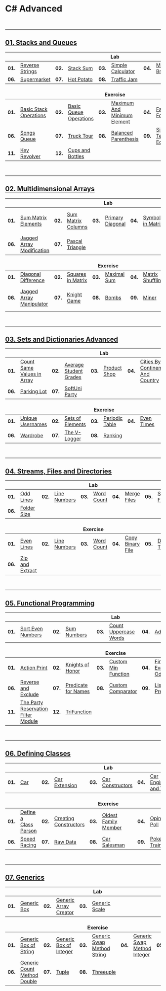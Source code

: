 # C# Advanced

<br/>

---

## <a href="https://github.com/radrex/SoftuniCourses/tree/master/C%23%20Web%20Developer/C%23%20Advanced/C%23%20Advanced/01.Stacks%20and%20Queues">01. Stacks and Queues</a>

<table>
  <thead>
    <tr>
      <th colspan="10" style="text-align:center;">Lab</th>
    </tr>
  </thead>
  <tbody>
    <tr>
      <td><b>01.</b></td>
      <td><a href="https://github.com/radrex/SoftuniCourses/blob/master/C%23%20Web%20Developer/C%23%20Advanced/C%23%20Advanced/01.Stacks%20and%20Queues/Lab/P01_ReverseStrings/P01_ReverseStrings.cs">Reverse Strings</a></td>
      <td><b>02.</b></td>
      <td><a href="https://github.com/radrex/SoftuniCourses/blob/master/C%23%20Web%20Developer/C%23%20Advanced/C%23%20Advanced/01.Stacks%20and%20Queues/Lab/P02_StackSum/P02_StackSum.cs">Stack Sum</a></td>
      <td><b>03.</b></td>
      <td><a href="https://github.com/radrex/SoftuniCourses/blob/master/C%23%20Web%20Developer/C%23%20Advanced/C%23%20Advanced/01.Stacks%20and%20Queues/Lab/P03_SimpleCalculator/P03_SimpleCalculator.cs">Simple Calculator</a></td>
      <td><b>04.</b></td>
      <td><a href="https://github.com/radrex/SoftuniCourses/blob/master/C%23%20Web%20Developer/C%23%20Advanced/C%23%20Advanced/01.Stacks%20and%20Queues/Lab/P04_MatchingBrackets/P04_MatchingBrackets.cs">Matching Brackets</a></td>
      <td><b>05.</b></td>
      <td><a href="https://github.com/radrex/SoftuniCourses/blob/master/C%23%20Web%20Developer/C%23%20Advanced/C%23%20Advanced/01.Stacks%20and%20Queues/Lab/P05_PrintEvenNumbers/P05_PrintEvenNumbers.cs">Print Even Numbers</a></td>
    </tr>
    <tr>
      <td><b>06.</b></td>
      <td><a href="https://github.com/radrex/SoftuniCourses/blob/master/C%23%20Web%20Developer/C%23%20Advanced/C%23%20Advanced/01.Stacks%20and%20Queues/Lab/P06_Supermarket/P06_Supermarket.cs">Supermarket</a></td>
      <td><b>07.</b></td>
      <td><a href="https://github.com/radrex/SoftuniCourses/blob/master/C%23%20Web%20Developer/C%23%20Advanced/C%23%20Advanced/01.Stacks%20and%20Queues/Lab/P07_HotPotato/P07_HotPotato.cs">Hot Potato</a></td>
      <td><b>08.</b></td>
      <td><a href="https://github.com/radrex/SoftuniCourses/blob/master/C%23%20Web%20Developer/C%23%20Advanced/C%23%20Advanced/01.Stacks%20and%20Queues/Lab/P08_TrafficJam/P08_TrafficJam.cs">Traffic Jam</a></td>
      <td colspan="4"></td>
    </tr>
  </tbody>
  <thead>
    <tr>
      <th colspan="10" style="text-align:center;"><br>Exercise</th>
    </tr>
  </thead>
  <tbody>
    <tr>
      <td><b>01.</b></td>
      <td><a href="https://github.com/radrex/SoftuniCourses/blob/master/C%23%20Web%20Developer/C%23%20Advanced/C%23%20Advanced/01.Stacks%20and%20Queues/Exercise/P01_BasicStackOperations/P01_BasicStackOperations.cs">Basic Stack Operations</a></td>
      <td><b>02.</b></td>
      <td><a href="https://github.com/radrex/SoftuniCourses/blob/master/C%23%20Web%20Developer/C%23%20Advanced/C%23%20Advanced/01.Stacks%20and%20Queues/Exercise/P02_BasicQueueOperations/P02_BasicQueueOperations.cs">Basic Queue Operations</a></td>
      <td><b>03.</b></td>
      <td><a href="https://github.com/radrex/SoftuniCourses/blob/master/C%23%20Web%20Developer/C%23%20Advanced/C%23%20Advanced/01.Stacks%20and%20Queues/Exercise/P03_MaximumAndMinimumElement/P03_MaximumAndMinimumElement.cs">Maximum And Minimum Element</a></td>
      <td><b>04.</b></td>
      <td><a href="https://github.com/radrex/SoftuniCourses/blob/master/C%23%20Web%20Developer/C%23%20Advanced/C%23%20Advanced/01.Stacks%20and%20Queues/Exercise/P04_FastFood/P04_FastFood.cs">Fast Food</a></td>
      <td><b>05.</b></td>
      <td><a href="https://github.com/radrex/SoftuniCourses/blob/master/C%23%20Web%20Developer/C%23%20Advanced/C%23%20Advanced/01.Stacks%20and%20Queues/Exercise/P05_FashionBoutique/P05_FashionBoutique.cs">Fashion Boutique</a></td>
    </tr>
    <tr>
      <td><b>06.</b></td>
      <td><a href="https://github.com/radrex/SoftuniCourses/blob/master/C%23%20Web%20Developer/C%23%20Advanced/C%23%20Advanced/01.Stacks%20and%20Queues/Exercise/P06_SongsQueue/P06_SongsQueue.cs">Songs Queue</a></td>
      <td><b>07.</b></td>
      <td><a href="https://github.com/radrex/SoftuniCourses/blob/master/C%23%20Web%20Developer/C%23%20Advanced/C%23%20Advanced/01.Stacks%20and%20Queues/Exercise/P07_TruckTour/P07_TruckTour.cs">Truck Tour</a></td>
      <td><b>08.</b></td>
      <td><a href="https://github.com/radrex/SoftuniCourses/blob/master/C%23%20Web%20Developer/C%23%20Advanced/C%23%20Advanced/01.Stacks%20and%20Queues/Exercise/P08_BalancedParenthesis/P08_BalancedParenthesis.cs">Balanced Parenthesis</a></td>
      <td><b>09.</b></td>
      <td><a href="https://github.com/radrex/SoftuniCourses/blob/master/C%23%20Web%20Developer/C%23%20Advanced/C%23%20Advanced/01.Stacks%20and%20Queues/Exercise/P09_SimpleTextEditor/P09_SimpleTextEditor.cs">Simple Text Editor</a></td>
      <td><b>10.</b></td>
      <td><a href="https://github.com/radrex/SoftuniCourses/blob/master/C%23%20Web%20Developer/C%23%20Advanced/C%23%20Advanced/01.Stacks%20and%20Queues/Exercise/P10_Crossroads/P10_Crossroads.cs">Crossroads</a></td>
    </tr>
    <tr>
      <td><b>11.</b></td>
      <td><a href="https://github.com/radrex/SoftuniCourses/blob/master/C%23%20Web%20Developer/C%23%20Advanced/C%23%20Advanced/01.Stacks%20and%20Queues/Exercise/P11_KeyRevolver/P11_KeyRevolver.cs">Key Revolver</a></td>
      <td><b>12.</b></td>
      <td><a href="https://github.com/radrex/SoftuniCourses/blob/master/C%23%20Web%20Developer/C%23%20Advanced/C%23%20Advanced/01.Stacks%20and%20Queues/Exercise/P12_CupsAndBottles/P12_CupsAndBottles.cs">Cups and Bottles</a></td>
      <td colspan="6"></td>
    </tr>
  </tbody>
</table>

<br/>

---

## <a href="https://github.com/radrex/SoftuniCourses/tree/master/C%23%20Web%20Developer/C%23%20Advanced/C%23%20Advanced/02.Multidimensional%20Arrays">02. Multidimensional Arrays</a>

<table>
  <thead>
    <tr>
      <th colspan="10" style="text-align:center;">Lab</th>
    </tr>
  </thead>
  <tbody>
    <tr>
      <td><b>01.</b></td>
      <td><a href="https://github.com/radrex/SoftuniCourses/blob/master/C%23%20Web%20Developer/C%23%20Advanced/C%23%20Advanced/02.Multidimensional%20Arrays/Lab/P01_SumMatrixElements/P01_SumMatrixElements.cs">Sum Matrix Elements</a></td>
      <td><b>02.</b></td>
      <td><a href="https://github.com/radrex/SoftuniCourses/blob/master/C%23%20Web%20Developer/C%23%20Advanced/C%23%20Advanced/02.Multidimensional%20Arrays/Lab/P02_SumMatrixColumns/P02_SumMatrixColumns.cs">Sum Matrix Columns</a></td>
      <td><b>03.</b></td>
      <td><a href="https://github.com/radrex/SoftuniCourses/blob/master/C%23%20Web%20Developer/C%23%20Advanced/C%23%20Advanced/02.Multidimensional%20Arrays/Lab/P03_PrimaryDiagonal/P03_PrimaryDiagonal.cs">Primary Diagonal</a></td>
      <td><b>04.</b></td>
      <td><a href="https://github.com/radrex/SoftuniCourses/blob/master/C%23%20Web%20Developer/C%23%20Advanced/C%23%20Advanced/02.Multidimensional%20Arrays/Lab/P04_SymbolInMatrix/P04_SymbolInMatrix.cs">Symbol in Matrix</a></td>
      <td><b>05.</b></td>
      <td><a href="https://github.com/radrex/SoftuniCourses/blob/master/C%23%20Web%20Developer/C%23%20Advanced/C%23%20Advanced/02.Multidimensional%20Arrays/Lab/P05_SquareWithMaximumSum/P05_SquareWithMaximumSum.cs">Square with Maximum Sum</a></td>
    </tr>
    <tr>
      <td><b>06.</b></td>
      <td><a href="https://github.com/radrex/SoftuniCourses/blob/master/C%23%20Web%20Developer/C%23%20Advanced/C%23%20Advanced/02.Multidimensional%20Arrays/Lab/P06_JaggedArrayModification/P06_JaggedArrayModification.cs">Jagged Array Modification</a></td>
      <td><b>07.</b></td>
      <td><a href="https://github.com/radrex/SoftuniCourses/blob/master/C%23%20Web%20Developer/C%23%20Advanced/C%23%20Advanced/02.Multidimensional%20Arrays/Lab/P07_PascalTriangle/P07_PascalTriangle.cs">Pascal Triangle</a></td>
      <td colspan="6"></td>
    </tr>
  </tbody>
  <thead>
    <tr>
      <th colspan="10" style="text-align:center;"><br>Exercise</th>
    </tr>
  </thead>
  <tbody>
    <tr>
      <td><b>01.</b></td>
      <td><a href="https://github.com/radrex/SoftuniCourses/blob/master/C%23%20Web%20Developer/C%23%20Advanced/C%23%20Advanced/02.Multidimensional%20Arrays/Exercise/P01_DiagonalDifference/P01_DiagonalDifference.cs">Diagonal Difference</a></td>
      <td><b>02.</b></td>
      <td><a href="https://github.com/radrex/SoftuniCourses/blob/master/C%23%20Web%20Developer/C%23%20Advanced/C%23%20Advanced/02.Multidimensional%20Arrays/Exercise/P02_SquaresInMatrix/P02_SquaresInMatrix.cs">Squares in Matrix</a></td>
      <td><b>03.</b></td>
      <td><a href="https://github.com/radrex/SoftuniCourses/blob/master/C%23%20Web%20Developer/C%23%20Advanced/C%23%20Advanced/02.Multidimensional%20Arrays/Exercise/P03_MaximalSum/P03_MaximalSum.cs">Maximal Sum</a></td>
      <td><b>04.</b></td>
      <td><a href="https://github.com/radrex/SoftuniCourses/blob/master/C%23%20Web%20Developer/C%23%20Advanced/C%23%20Advanced/02.Multidimensional%20Arrays/Exercise/P04_MatrixShuffling/P04_MatrixShuffling.cs">Matrix Shuffling</a></td>
      <td><b>05.</b></td>
      <td><a href="https://github.com/radrex/SoftuniCourses/blob/master/C%23%20Web%20Developer/C%23%20Advanced/C%23%20Advanced/02.Multidimensional%20Arrays/Exercise/P05_SnakeMoves/P05_SnakeMoves.cs">Snake Moves</a></td>
    </tr>
    <tr>
      <td><b>06.</b></td>
      <td><a href="https://github.com/radrex/SoftuniCourses/blob/master/C%23%20Web%20Developer/C%23%20Advanced/C%23%20Advanced/02.Multidimensional%20Arrays/Exercise/P06_JaggedArrayManipulator/P06_JaggedArrayManipulator.cs">Jagged Array Manipulator</a></td>
      <td><b>07.</b></td>
      <td><a href="https://github.com/radrex/SoftuniCourses/blob/master/C%23%20Web%20Developer/C%23%20Advanced/C%23%20Advanced/02.Multidimensional%20Arrays/Exercise/P07_KnightGame/P07_KnightGame.cs">Knight Game</a></td>
      <td><b>08.</b></td>
      <td><a href="https://github.com/radrex/SoftuniCourses/blob/master/C%23%20Web%20Developer/C%23%20Advanced/C%23%20Advanced/02.Multidimensional%20Arrays/Exercise/P08_Bombs/P08_Bombs.cs">Bombs</a></td>
      <td><b>09.</b></td>
      <td><a href="https://github.com/radrex/SoftuniCourses/blob/master/C%23%20Web%20Developer/C%23%20Advanced/C%23%20Advanced/02.Multidimensional%20Arrays/Exercise/P09_Miner/P09_Miner.cs">Miner</a></td>
      <td><b>10.</b></td>
      <td><a href="https://github.com/radrex/SoftuniCourses/blob/master/C%23%20Web%20Developer/C%23%20Advanced/C%23%20Advanced/02.Multidimensional%20Arrays/Exercise/P10_RadioactiveMutantVampireBunnies/P10_RadioactiveMutantVampireBunnies.cs">Radioactive Mutant Vampire Bunnies</a></td>
    </tr>
  </tbody>
</table>

<br/>

---

## <a href="https://github.com/radrex/SoftuniCourses/tree/master/C%23%20Web%20Developer/C%23%20Advanced/C%23%20Advanced/03.Sets%20and%20Dictionaries%20Advanced">03. Sets and Dictionaries Advanced</a>

<table>
  <thead>
    <tr>
      <th colspan="10" style="text-align:center;">Lab</th>
    </tr>
  </thead>
  <tbody>
    <tr>
      <td><b>01.</b></td>
      <td><a href="https://github.com/radrex/SoftuniCourses/blob/master/C%23%20Web%20Developer/C%23%20Advanced/C%23%20Advanced/03.Sets%20and%20Dictionaries%20Advanced/Lab/P01_CountSameValuesInArray/P01_CountSameValuesInArray.cs">Count Same Values in Array</a></td>
      <td><b>02.</b></td>
      <td><a href="https://github.com/radrex/SoftuniCourses/blob/master/C%23%20Web%20Developer/C%23%20Advanced/C%23%20Advanced/03.Sets%20and%20Dictionaries%20Advanced/Lab/P02_AverageStudentGrades/P02_AverageStudentGrades.cs">Average Student Grades</a></td>
      <td><b>03.</b></td>
      <td><a href="https://github.com/radrex/SoftuniCourses/blob/master/C%23%20Web%20Developer/C%23%20Advanced/C%23%20Advanced/03.Sets%20and%20Dictionaries%20Advanced/Lab/P03_ProductShop/P03_ProductShop.cs">Product Shop</a></td>
      <td><b>04.</b></td>
      <td><a href="https://github.com/radrex/SoftuniCourses/blob/master/C%23%20Web%20Developer/C%23%20Advanced/C%23%20Advanced/03.Sets%20and%20Dictionaries%20Advanced/Lab/P04_CitiesByContinentAndCountry/P04_CitiesByContinentAndCountry.cs">Cities By Continent And Country</a></td>
      <td><b>05.</b></td>
      <td><a href="https://github.com/radrex/SoftuniCourses/blob/master/C%23%20Web%20Developer/C%23%20Advanced/C%23%20Advanced/03.Sets%20and%20Dictionaries%20Advanced/Lab/P05_RecordUniqueNames/P05_RecordUniqueNames.cs">Record Unique Names</a></td>
    </tr>
    <tr>
      <td><b>06.</b></td>
      <td><a href="https://github.com/radrex/SoftuniCourses/blob/master/C%23%20Web%20Developer/C%23%20Advanced/C%23%20Advanced/03.Sets%20and%20Dictionaries%20Advanced/Lab/P06_ParkingLot/P06_ParkingLot.cs">Parking Lot</a></td>
      <td><b>07.</b></td>
      <td><a href="https://github.com/radrex/SoftuniCourses/blob/master/C%23%20Web%20Developer/C%23%20Advanced/C%23%20Advanced/03.Sets%20and%20Dictionaries%20Advanced/Lab/P07_SoftUniParty/P07_SoftUniParty.cs">SoftUni Party</a></td>
      <td colspan="6"></td>
    </tr>
  </tbody>
  <thead>
    <tr>
      <th colspan="10" style="text-align:center;"><br>Exercise</th>
    </tr>
  </thead>
  <tbody>
    <tr>
      <td><b>01.</b></td>
      <td><a href="https://github.com/radrex/SoftuniCourses/blob/master/C%23%20Web%20Developer/C%23%20Advanced/C%23%20Advanced/03.Sets%20and%20Dictionaries%20Advanced/Exercise/P01_UniqueUsernames/P01_UniqueUsernames.cs">Unique Usernames</a></td>
      <td><b>02.</b></td>
      <td><a href="https://github.com/radrex/SoftuniCourses/blob/master/C%23%20Web%20Developer/C%23%20Advanced/C%23%20Advanced/03.Sets%20and%20Dictionaries%20Advanced/Exercise/P02_SetsOfElements/P02_SetsOfElements.cs">Sets of Elements</a></td>
      <td><b>03.</b></td>
      <td><a href="https://github.com/radrex/SoftuniCourses/blob/master/C%23%20Web%20Developer/C%23%20Advanced/C%23%20Advanced/03.Sets%20and%20Dictionaries%20Advanced/Exercise/P03_PeriodicTable/P03_PeriodicTable.cs">Periodic Table</a></td>
      <td><b>04.</b></td>
      <td><a href="https://github.com/radrex/SoftuniCourses/blob/master/C%23%20Web%20Developer/C%23%20Advanced/C%23%20Advanced/03.Sets%20and%20Dictionaries%20Advanced/Exercise/P04_EvenTimes/P04_EvenTimes.cs">Even Times</a></td>
      <td><b>05.</b></td>
      <td><a href="https://github.com/radrex/SoftuniCourses/blob/master/C%23%20Web%20Developer/C%23%20Advanced/C%23%20Advanced/03.Sets%20and%20Dictionaries%20Advanced/Exercise/P05_CountSymbols/P05_CountSymbols.cs">Count Symbols</a></td>
    </tr>
    <tr>
      <td><b>06.</b></td>
      <td><a href="https://github.com/radrex/SoftuniCourses/blob/master/C%23%20Web%20Developer/C%23%20Advanced/C%23%20Advanced/03.Sets%20and%20Dictionaries%20Advanced/Exercise/P06_Wardrobe/P06_Wardrobe.cs">Wardrobe</a></td>
      <td><b>07.</b></td>
      <td><a href="https://github.com/radrex/SoftuniCourses/blob/master/C%23%20Web%20Developer/C%23%20Advanced/C%23%20Advanced/03.Sets%20and%20Dictionaries%20Advanced/Exercise/P07_TheVLogger/P07_TheVLogger.cs">The V-Logger</a></td>
      <td><b>08.</b></td>
      <td><a href="https://github.com/radrex/SoftuniCourses/blob/master/C%23%20Web%20Developer/C%23%20Advanced/C%23%20Advanced/03.Sets%20and%20Dictionaries%20Advanced/Exercise/P08_Ranking/P08_Ranking.cs">Ranking</a></td>
      <td colspan="4"></td>
    </tr>
  </tbody>
</table>

<br/>

---

## <a href="https://github.com/radrex/SoftuniCourses/tree/master/C%23%20Web%20Developer/C%23%20Advanced/C%23%20Advanced/04.Streams%2C%20Files%20and%20Directories">04. Streams, Files and Directories</a>

<table>
  <thead>
    <tr>
      <th colspan="10" style="text-align:center;">Lab</th>
    </tr>
  </thead>
  <tbody>
    <tr>
      <td><b>01.</b></td>
      <td><a href="https://github.com/radrex/SoftuniCourses/blob/master/C%23%20Web%20Developer/C%23%20Advanced/C%23%20Advanced/04.Streams%2C%20Files%20and%20Directories/Lab/P01_OddLines/P01_OddLines.cs">Odd Lines</a></td>
      <td><b>02.</b></td>
      <td><a href="https://github.com/radrex/SoftuniCourses/blob/master/C%23%20Web%20Developer/C%23%20Advanced/C%23%20Advanced/04.Streams%2C%20Files%20and%20Directories/Lab/P02_LineNumbers/P02_LineNumbers.cs">Line Numbers</a></td>
      <td><b>03.</b></td>
      <td><a href="https://github.com/radrex/SoftuniCourses/blob/master/C%23%20Web%20Developer/C%23%20Advanced/C%23%20Advanced/04.Streams%2C%20Files%20and%20Directories/Lab/P03_WordCount/P03_WordCount.cs">Word Count</a></td>
      <td><b>04.</b></td>
      <td><a href="https://github.com/radrex/SoftuniCourses/blob/master/C%23%20Web%20Developer/C%23%20Advanced/C%23%20Advanced/04.Streams%2C%20Files%20and%20Directories/Lab/P04_MergeFiles/P04_MergeFiles.cs">Merge Files</a></td>
      <td><b>05.</b></td>
      <td><a href="https://github.com/radrex/SoftuniCourses/blob/master/C%23%20Web%20Developer/C%23%20Advanced/C%23%20Advanced/04.Streams%2C%20Files%20and%20Directories/Lab/P05_SliceAFile/P05_SliceAFile.cs">Slice a File</a></td>
    </tr>
    <tr>
      <td><b>06.</b></td>
      <td><a href="https://github.com/radrex/SoftuniCourses/blob/master/C%23%20Web%20Developer/C%23%20Advanced/C%23%20Advanced/04.Streams%2C%20Files%20and%20Directories/Lab/P06_FolderSize/P06_FolderSize.cs">Folder Size</a></td>
      <td colspan="8"></td>
    </tr>
  </tbody>
  <thead>
    <tr>
      <th colspan="10" style="text-align:center;"><br>Exercise</th>
    </tr>
  </thead>
  <tbody>
    <tr>
      <td><b>01.</b></td>
      <td><a href="https://github.com/radrex/SoftuniCourses/blob/master/C%23%20Web%20Developer/C%23%20Advanced/C%23%20Advanced/04.Streams%2C%20Files%20and%20Directories/Exercise/P01_EvenLines/P01_EvenLines.cs">Even Lines</a></td>
      <td><b>02.</b></td>
      <td><a href="https://github.com/radrex/SoftuniCourses/blob/master/C%23%20Web%20Developer/C%23%20Advanced/C%23%20Advanced/04.Streams%2C%20Files%20and%20Directories/Exercise/P02_LineNumbers/P02_LineNumbers.cs">Line Numbers</a></td>
      <td><b>03.</b></td>
      <td><a href="https://github.com/radrex/SoftuniCourses/blob/master/C%23%20Web%20Developer/C%23%20Advanced/C%23%20Advanced/04.Streams%2C%20Files%20and%20Directories/Exercise/P03_WordCount/P03_WordCount.cs">Word Count</a></td>
      <td><b>04.</b></td>
      <td><a href="https://github.com/radrex/SoftuniCourses/blob/master/C%23%20Web%20Developer/C%23%20Advanced/C%23%20Advanced/04.Streams%2C%20Files%20and%20Directories/Exercise/P04_CopyBinaryFile/P04_CopyBinaryFile.cs">Copy Binary File</a></td>
      <td><b>05.</b></td>
      <td><a href="https://github.com/radrex/SoftuniCourses/blob/master/C%23%20Web%20Developer/C%23%20Advanced/C%23%20Advanced/04.Streams%2C%20Files%20and%20Directories/Exercise/P05_DirectoryTraversal/P05_DirectoryTraversal.cs">Directory Traversal</a></td>
    </tr>
    <tr>
      <td><b>06.</b></td>
      <td><a href="https://github.com/radrex/SoftuniCourses/blob/master/C%23%20Web%20Developer/C%23%20Advanced/C%23%20Advanced/04.Streams%2C%20Files%20and%20Directories/Exercise/P06_ZipAndExtract/P06_ZipAndExtract.cs">Zip and Extract</a></td>
      <td colspan="8"></td>
    </tr>
  </tbody>
</table>

<br/>

---

## <a href="https://github.com/radrex/SoftuniCourses/tree/master/C%23%20Web%20Developer/C%23%20Advanced/C%23%20Advanced/05.Functional%20Programming">05. Functional Programming</a>

<table>
  <thead>
    <tr>
      <th colspan="10" style="text-align:center;">Lab</th>
    </tr>
  </thead>
  <tbody>
    <tr>
      <td><b>01.</b></td>
      <td><a href="https://github.com/radrex/SoftuniCourses/blob/master/C%23%20Web%20Developer/C%23%20Advanced/C%23%20Advanced/05.Functional%20Programming/Lab/P01_SortEvenNumbers/P01_SortEvenNumbers.cs">Sort Even Numbers</a></td>
      <td><b>02.</b></td>
      <td><a href="https://github.com/radrex/SoftuniCourses/blob/master/C%23%20Web%20Developer/C%23%20Advanced/C%23%20Advanced/05.Functional%20Programming/Lab/P02_SumNumbers/P02_SumNumbers.cs">Sum Numbers</a></td>
      <td><b>03.</b></td>
      <td><a href="https://github.com/radrex/SoftuniCourses/blob/master/C%23%20Web%20Developer/C%23%20Advanced/C%23%20Advanced/05.Functional%20Programming/Lab/P03_CountUppercaseWords/P03_CountUppercaseWords.cs">Count Uppercase Words</a></td>
      <td><b>04.</b></td>
      <td><a href="https://github.com/radrex/SoftuniCourses/blob/master/C%23%20Web%20Developer/C%23%20Advanced/C%23%20Advanced/05.Functional%20Programming/Lab/P04_AddVAT/P04_AddVAT.cs">Add VAT</a></td>
      <td><b>05.</b></td>
      <td><a href="https://github.com/radrex/SoftuniCourses/blob/master/C%23%20Web%20Developer/C%23%20Advanced/C%23%20Advanced/05.Functional%20Programming/Lab/P05_FilterByAge/P05_FilterByAge.cs">Filter By Age</a></td>
    </tr>
  </tbody>
  <thead>
    <tr>
      <th colspan="10" style="text-align:center;"><br>Exercise</th>
    </tr>
  </thead>
  <tbody>
    <tr>
      <td><b>01.</b></td>
      <td><a href="https://github.com/radrex/SoftuniCourses/blob/master/C%23%20Web%20Developer/C%23%20Advanced/C%23%20Advanced/05.Functional%20Programming/Exercise/P01_ActionPrint/P01_ActionPrint.cs">Action Print</a></td>
      <td><b>02.</b></td>
      <td><a href="https://github.com/radrex/SoftuniCourses/blob/master/C%23%20Web%20Developer/C%23%20Advanced/C%23%20Advanced/05.Functional%20Programming/Exercise/P02_KnightsOfHonor/P02_KnightsOfHonor.cs">Knights of Honor</a></td>
      <td><b>03.</b></td>
      <td><a href="https://github.com/radrex/SoftuniCourses/blob/master/C%23%20Web%20Developer/C%23%20Advanced/C%23%20Advanced/05.Functional%20Programming/Exercise/P03_CustomMinFunction/P03_CustomMinFunction.cs">Custom Min Function</a></td>
      <td><b>04.</b></td>
      <td><a href="https://github.com/radrex/SoftuniCourses/blob/master/C%23%20Web%20Developer/C%23%20Advanced/C%23%20Advanced/05.Functional%20Programming/Exercise/P04_FindEvensOrOdds/P04_FindEvensOrOdds.cs">Find Evens or Odds</a></td>
      <td><b>05.</b></td>
      <td><a href="https://github.com/radrex/SoftuniCourses/blob/master/C%23%20Web%20Developer/C%23%20Advanced/C%23%20Advanced/05.Functional%20Programming/Exercise/P05_AppliedArithmetics/P05_AppliedArithmetics.cs">Applied Arithmetics</a></td>
    </tr>
    <tr>
      <td><b>06.</b></td>
      <td><a href="https://github.com/radrex/SoftuniCourses/blob/master/C%23%20Web%20Developer/C%23%20Advanced/C%23%20Advanced/05.Functional%20Programming/Exercise/P06_ReverseAndExclude/P06_ReverseAndExclude.cs">Reverse and Exclude</a></td>
      <td><b>07.</b></td>
      <td><a href="https://github.com/radrex/SoftuniCourses/blob/master/C%23%20Web%20Developer/C%23%20Advanced/C%23%20Advanced/05.Functional%20Programming/Exercise/P07_PredicateForNames/P07_PredicateForNames.cs">Predicate for Names</a></td>
      <td><b>08.</b></td>
      <td><a href="https://github.com/radrex/SoftuniCourses/blob/master/C%23%20Web%20Developer/C%23%20Advanced/C%23%20Advanced/05.Functional%20Programming/Exercise/P08_CustomComparator/P08_CustomComparator.cs">Custom Comparator</a></td>
      <td><b>09.</b></td>
      <td><a href="https://github.com/radrex/SoftuniCourses/blob/master/C%23%20Web%20Developer/C%23%20Advanced/C%23%20Advanced/05.Functional%20Programming/Exercise/P09_ListOfPredicates/P09_ListOfPredicates.cs">List of Predicates</a></td>
      <td><b>10.</b></td>
      <td><a href="https://github.com/radrex/SoftuniCourses/blob/master/C%23%20Web%20Developer/C%23%20Advanced/C%23%20Advanced/05.Functional%20Programming/Exercise/P10_PredicateParty/P10_PredicateParty.cs">Predicate Party</a></td>
    </tr>
    <tr>
      <td><b>11.</b></td>
      <td><a href="https://github.com/radrex/SoftuniCourses/blob/master/C%23%20Web%20Developer/C%23%20Advanced/C%23%20Advanced/05.Functional%20Programming/Exercise/P11_ThePartyReservationFilterModule/P11_ThePartyReservationFilterModule.cs">The Party Reservation Filter Module</a></td>
      <td><b>12.</b></td>
      <td><a href="https://github.com/radrex/SoftuniCourses/blob/master/C%23%20Web%20Developer/C%23%20Advanced/C%23%20Advanced/05.Functional%20Programming/Exercise/P12_TriFunction/P12_TriFunction.cs">TriFunction</a></td>
      <td colspan="6"></td>
    </tr>
  </tbody>
</table>

<br/>

---

## <a href="https://github.com/radrex/SoftuniCourses/tree/master/C%23%20Web%20Developer/C%23%20Advanced/C%23%20Advanced/06.Defining%20Classes">06. Defining Classes</a>

<table>
  <thead>
    <tr>
      <th colspan="10" style="text-align:center;">Lab</th>
    </tr>
  </thead>
  <tbody>
    <tr>
      <td><b>01.</b></td>
      <td><a href="https://github.com/radrex/SoftuniCourses/tree/master/C%23%20Web%20Developer/C%23%20Advanced/C%23%20Advanced/06.Defining%20Classes/Lab/P01_Car/CarManufacturer/CarManufacturer">Car</a></td>
      <td><b>02.</b></td>
      <td><a href="https://github.com/radrex/SoftuniCourses/tree/master/C%23%20Web%20Developer/C%23%20Advanced/C%23%20Advanced/06.Defining%20Classes/Lab/P02_CarExtension/CarManufacturer/CarManufacturer">Car Extension</a></td>
      <td><b>03.</b></td>
      <td><a href="https://github.com/radrex/SoftuniCourses/tree/master/C%23%20Web%20Developer/C%23%20Advanced/C%23%20Advanced/06.Defining%20Classes/Lab/P03_CarConstructors/CarManufacturer/CarManufacturer">Car Constructors</a></td>
      <td><b>04.</b></td>
      <td><a href="https://github.com/radrex/SoftuniCourses/tree/master/C%23%20Web%20Developer/C%23%20Advanced/C%23%20Advanced/06.Defining%20Classes/Lab/P04_CarEngineAndTires/CarManufacturer/CarManufacturer">Car Engine and Tires</a></td>
      <td><b>05.</b></td>
      <td><a href="https://github.com/radrex/SoftuniCourses/tree/master/C%23%20Web%20Developer/C%23%20Advanced/C%23%20Advanced/06.Defining%20Classes/Lab/P05_SpecialCars/CarManufacturer/CarManufacturer">Special Cars</a></td>
    </tr>
  </tbody>
  <thead>
    <tr>
      <th colspan="10" style="text-align:center;"><br>Exercise</th>
    </tr>
  </thead>
  <tbody>
    <tr>
      <td><b>01.</b></td>
      <td><a href="https://github.com/radrex/SoftuniCourses/tree/master/C%23%20Web%20Developer/C%23%20Advanced/C%23%20Advanced/06.Defining%20Classes/Exercise/P01_DefineAClassPerson/DefiningClasses/DefiningClasses">Define a Class Person</a></td>
      <td><b>02.</b></td>
      <td><a href="https://github.com/radrex/SoftuniCourses/tree/master/C%23%20Web%20Developer/C%23%20Advanced/C%23%20Advanced/06.Defining%20Classes/Exercise/P02_CreatingConstructors/DefiningClasses/DefiningClasses">Creating Constructors</a></td>
      <td><b>03.</b></td>
      <td><a href="https://github.com/radrex/SoftuniCourses/tree/master/C%23%20Web%20Developer/C%23%20Advanced/C%23%20Advanced/06.Defining%20Classes/Exercise/P03_OldestFamilyMember">Oldest Family Member</a></td>
      <td><b>04.</b></td>
      <td><a href="https://github.com/radrex/SoftuniCourses/tree/master/C%23%20Web%20Developer/C%23%20Advanced/C%23%20Advanced/06.Defining%20Classes/Exercise/P04_OpinionPoll">Opinion Poll</a></td>
      <td><b>05.</b></td>
      <td><a href="https://github.com/radrex/SoftuniCourses/tree/master/C%23%20Web%20Developer/C%23%20Advanced/C%23%20Advanced/06.Defining%20Classes/Exercise/P05_DateModifier">Date Modifier</a></td>
    </tr>
    <tr>
      <td><b>06.</b></td>
      <td><a href="https://github.com/radrex/SoftuniCourses/tree/master/C%23%20Web%20Developer/C%23%20Advanced/C%23%20Advanced/06.Defining%20Classes/Exercise/P06_SpeedRacing">Speed Racing</a></td>
      <td><b>07.</b></td>
      <td><a href="https://github.com/radrex/SoftuniCourses/tree/master/C%23%20Web%20Developer/C%23%20Advanced/C%23%20Advanced/06.Defining%20Classes/Exercise/P07_RawData">Raw Data</a></td>
      <td><b>08.</b></td>
      <td><a href="https://github.com/radrex/SoftuniCourses/tree/master/C%23%20Web%20Developer/C%23%20Advanced/C%23%20Advanced/06.Defining%20Classes/Exercise/P08_CarSalesman">Car Salesman</a></td>
      <td><b>09.</b></td>
      <td><a href="https://github.com/radrex/SoftuniCourses/tree/master/C%23%20Web%20Developer/C%23%20Advanced/C%23%20Advanced/06.Defining%20Classes/Exercise/P09_PokemonTrainer">Pokemon Trainer</a></td>
      <td><b>10.</b></td>
      <td><a href="https://github.com/radrex/SoftuniCourses/tree/master/C%23%20Web%20Developer/C%23%20Advanced/C%23%20Advanced/06.Defining%20Classes/Exercise/P10_SoftUniParking/SoftUniParking/SoftUniParking">SoftUni Parking</a></td>
    </tr>
  </tbody>
</table>


<br/>

---

## <a href="https://github.com/radrex/SoftuniCourses/tree/master/C%23%20Web%20Developer/C%23%20Advanced/C%23%20Advanced/07.Generics">07. Generics</a>

<table>
  <thead>
    <tr>
      <th colspan="10" style="text-align:center;">Lab</th>
    </tr>
  </thead>
  <tbody>
    <tr>
      <td><b>01.</b></td>
      <td><a href="https://github.com/radrex/SoftuniCourses/tree/master/C%23%20Web%20Developer/C%23%20Advanced/C%23%20Advanced/07.Generics/Lab/P01_GenericBox/BoxOfT">Generic Box</a></td>
      <td><b>02.</b></td>
      <td><a href="https://github.com/radrex/SoftuniCourses/tree/master/C%23%20Web%20Developer/C%23%20Advanced/C%23%20Advanced/07.Generics/Lab/P02_GenericArrayCreator/GenericArrayCreator">Generic Array Creator</a></td>
      <td><b>03.</b></td>
      <td><a href="https://github.com/radrex/SoftuniCourses/tree/master/C%23%20Web%20Developer/C%23%20Advanced/C%23%20Advanced/07.Generics/Lab/P03_GenericScale/GenericScale">Generic Scale</a></td>
      <td colspan="4"></td>
    </tr>
  </tbody>
  <thead>
    <tr>
      <th colspan="10" style="text-align:center;"><br>Exercise</th>
    </tr>
  </thead>
  <tbody>
    <tr>
      <td><b>01.</b></td>
      <td><a href="https://github.com/radrex/SoftuniCourses/tree/master/C%23%20Web%20Developer/C%23%20Advanced/C%23%20Advanced/07.Generics/Exercise/P01_GenericBoxOfString">Generic Box of String</a></td>
      <td><b>02.</b></td>
      <td><a href="https://github.com/radrex/SoftuniCourses/tree/master/C%23%20Web%20Developer/C%23%20Advanced/C%23%20Advanced/07.Generics/Exercise/P02_GenericBoxOfInteger">Generic Box of Integer</a></td>
      <td><b>03.</b></td>
      <td><a href="https://github.com/radrex/SoftuniCourses/tree/master/C%23%20Web%20Developer/C%23%20Advanced/C%23%20Advanced/07.Generics/Exercise/P03_GenericSwapMethodString">Generic Swap Method String</a></td>
      <td><b>04.</b></td>
      <td><a href="https://github.com/radrex/SoftuniCourses/tree/master/C%23%20Web%20Developer/C%23%20Advanced/C%23%20Advanced/07.Generics/Exercise/P04_GenericSwapMethodInteger">Generic Swap Method Integer</a></td>
      <td><b>05.</b></td>
      <td><a href="https://github.com/radrex/SoftuniCourses/tree/master/C%23%20Web%20Developer/C%23%20Advanced/C%23%20Advanced/07.Generics/Exercise/P05_GenericCountMethodString">Generic Count Method String</a></td>
    </tr>
    <tr>
      <td><b>06.</b></td>
      <td><a href="https://github.com/radrex/SoftuniCourses/tree/master/C%23%20Web%20Developer/C%23%20Advanced/C%23%20Advanced/07.Generics/Exercise/P06_GenericCountMethodDouble">Generic Count Method Double</a></td>
      <td><b>07.</b></td>
      <td><a href="https://github.com/radrex/SoftuniCourses/tree/master/C%23%20Web%20Developer/C%23%20Advanced/C%23%20Advanced/07.Generics/Exercise/P07_Tuple">Tuple</a></td>
      <td><b>08.</b></td>
      <td><a href="https://github.com/radrex/SoftuniCourses/tree/master/C%23%20Web%20Developer/C%23%20Advanced/C%23%20Advanced/07.Generics/Exercise/P08_Threeuple">Threeuple</a></td>
      <td colspan="4"></td>
    </tr>
  </tbody>
</table>